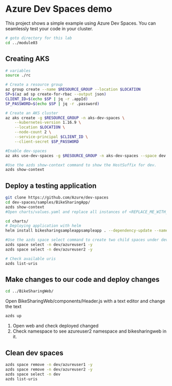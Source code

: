 # Azure Dev Spaces demo
This project shows a simple example using Azure Dev Spaces. 
You can seamlessly test your code in your cluster.
```bash
# goto directory for this lab
cd ../module03
```
## Creating AKS
```bash
# variables
source ./rc

# Create a resource group
az group create --name $RESOURCE_GROUP --location $LOCATION
SP=$(az ad sp create-for-rbac --output json)
CLIENT_ID=$(echo $SP | jq -r .appId)
SP_PASSWORD=$(echo $SP | jq -r .password)

# Create an AKS cluster
az aks create -g $RESOURCE_GROUP -n aks-dev-spaces \
    --kubernetes-version 1.16.9 \
    --location $LOCATION \
    --node-count 2 \
    --service-principal $CLIENT_ID \
    --client-secret $SP_PASSWORD

#Enable dev-spaces
az aks use-dev-spaces -g $RESOURCE_GROUP -n aks-dev-spaces --space dev --yes

#Use the azds show-context command to show the HostSuffix for dev.
azds show-context
```

## Deploy a testing application
```bash
git clone https://github.com/Azure/dev-spaces
cd dev-spaces/samples/BikeSharingApp/
azds show-context
#Open charts/values.yaml and replace all instances of <REPLACE_ME_WITH_HOST_SUFFIX> with the HostSuffix value you retrieved earlier. Save your changes and close the file.

cd charts/
# Deploying application with helm
helm install bikesharingsampleappsampleapp . --dependency-update --namespace dev --atomic

#Use the azds space select command to create two child spaces under dev:
azds space select -n dev/azureuser1 -y
azds space select -n dev/azureuser2 -y

# Check available uris
azds list-uris
```

## Make changes to our code and deploy changes

```bash
cd ../BikeSharingWeb/
```
Open BikeSharingWeb/components/Header.js with a text editor and change the text
```bash
azds up
```
1. Open web and check deployed changed
2. Check namespace to see azureuser2 namespace and bikesharingweb in it.

## Clean dev spaces
```bash
azds space remove -n dev/azureuser1 -y
azds space remove -n dev/azureuser2 -y
azds space select -n dev
azds list-uris
```
